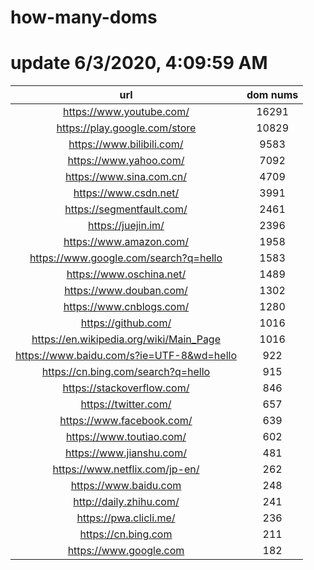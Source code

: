# how-many-doms

# update 6/3/2020, 4:09:59 AM

url | dom nums
:-: | :-:
https://www.youtube.com/ | 16291
https://play.google.com/store | 10829
https://www.bilibili.com/ | 9583
https://www.yahoo.com/ | 7092
https://www.sina.com.cn/ | 4709
https://www.csdn.net/ | 3991
https://segmentfault.com/ | 2461
https://juejin.im/ | 2396
https://www.amazon.com/ | 1958
https://www.google.com/search?q=hello | 1583
https://www.oschina.net/ | 1489
https://www.douban.com/ | 1302
https://www.cnblogs.com/ | 1280
https://github.com/ | 1016
https://en.wikipedia.org/wiki/Main_Page | 1016
https://www.baidu.com/s?ie=UTF-8&wd=hello | 922
https://cn.bing.com/search?q=hello | 915
https://stackoverflow.com/ | 846
https://twitter.com/ | 657
https://www.facebook.com/ | 639
https://www.toutiao.com/ | 602
https://www.jianshu.com/ | 481
https://www.netflix.com/jp-en/ | 262
https://www.baidu.com | 248
http://daily.zhihu.com/ | 241
https://pwa.clicli.me/ | 236
https://cn.bing.com | 211
https://www.google.com | 182
